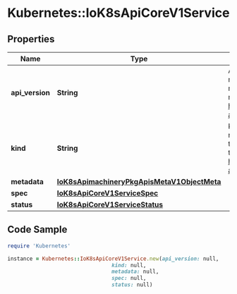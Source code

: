 # Kubernetes::IoK8sApiCoreV1Service

## Properties

Name | Type | Description | Notes
------------ | ------------- | ------------- | -------------
**api_version** | **String** | APIVersion defines the versioned schema of this representation of an object. Servers should convert recognized schemas to the latest internal value, and may reject unrecognized values. More info: https://git.k8s.io/community/contributors/devel/sig-architecture/api-conventions.md#resources | [optional] 
**kind** | **String** | Kind is a string value representing the REST resource this object represents. Servers may infer this from the endpoint the client submits requests to. Cannot be updated. In CamelCase. More info: https://git.k8s.io/community/contributors/devel/sig-architecture/api-conventions.md#types-kinds | [optional] 
**metadata** | [**IoK8sApimachineryPkgApisMetaV1ObjectMeta**](IoK8sApimachineryPkgApisMetaV1ObjectMeta.md) |  | [optional] 
**spec** | [**IoK8sApiCoreV1ServiceSpec**](IoK8sApiCoreV1ServiceSpec.md) |  | [optional] 
**status** | [**IoK8sApiCoreV1ServiceStatus**](IoK8sApiCoreV1ServiceStatus.md) |  | [optional] 

## Code Sample

```ruby
require 'Kubernetes'

instance = Kubernetes::IoK8sApiCoreV1Service.new(api_version: null,
                                 kind: null,
                                 metadata: null,
                                 spec: null,
                                 status: null)
```


